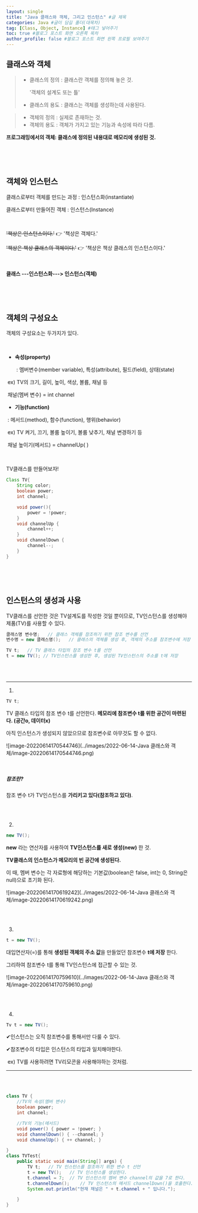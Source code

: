 ```yaml
---
layout: single
title: "Java 클래스와 객체, 그리고 인스턴스" #글 제목
categories: Java #글이 담길 폴더(대목차)
tag: [Class, Object, Instance] #태그 넣어주기
toc: true #블로그 포스트 화면 오른쪽 목차
author_profile: false #블로그 포스트 화면 왼쪽 프로필 보여주기
---
```


## 클래스와 객체

> - 클래스의 정의 : 클래스란 객체를 정의해 놓은 것.
>
>   '객체의 설계도 또는 틀'
>
> - 클래스의 용도 : 클래스는 객체를 생성하는데 사용된다.

> - 객체의 정의 : 실제로 존재하는 것.
> - 객체의 용도 : 객체가 가지고 있는 기능과 속성에 따라 다름.

**프로그래밍에서의 객체: 클래스에 정의된 내용대로 메모리에 생성된 것.**

<br>

<br>

<br>

## 객체와 인스턴스

클래스로부터 객체를 만드는 과정 : 인스턴스화(instantiate)

클래스로부터 만들어진 객체 : 인스턴스(Instance)

<br>

~~'책상은 인스턴스이다.'~~ 👉 '책상은 객체다.'

~~'책상은 책상 클래스의 객체이다.'~~ 👉 '책상은 책상 클래스의 인스턴스이다.'

<br>

**클래스 ---인스턴스화---> 인스턴스(객체)**

<br>

<br>

<br>

## 객체의 구성요소

객체의 구성요소는 두가지가 있다.

<br>

- **속성(property)**

  ​ : 멤버변수(member variable), 특성(attribute), 필드(field), 상태(state)

​ ex) TV의 크기, 길이, 높이, 색상, 볼륨, 채널 등

​ 채널(멤버 변수) = int channel

- **기능(function)**

​ : 메서드(method), 함수(function), 행위(behavior)

​ ex) TV 켜기, 끄기, 볼륨 높이기, 볼륨 낮추기, 채널 변경하기 등

​ 채널 높이기(메서드) = channelUp( )

<br>

TV클래스를 만들어보자!

```java
Class TV{
    String color;
    boolean power;
    int channel;

    void power(){
        power = !power;
    }
    void channelUp {
        channel++;
    }
    void channelDown {
        channel--;
    }
}
```

<br>

<br>

<br>

## 인스턴스의 생성과 사용

TV클래스를 선언한 것은 TV설계도를 작성한 것일 뿐이므로, TV인스턴스를 생성해야 제품(TV)를 사용할 수 있다.

```java
클래스명 변수명;	// 클래스 객체를 참조하기 위한 참조 변수를 선언
변수명 = new 클래스명();	// 클래스의 객체를 생성 후, 객체의 주소를 참조변수에 저장

TV t;	// TV 클래스 타입의 참조 변수 t를 선언
t = new TV(); // TV인스턴스를 생성한 후, 생성된 TV인스턴스의 주소를 t에 저장
```

<br>

<br>

---

1.

```java
TV t;
```

TV 클래스 타입의 참조 변수 t를 선언한다. **메모리에 참조변수 t를 위한 공간이 마련된다. (공간o, 데이터x)**

아직 인스턴스가 생성되지 않았으므로 참조변수로 아무것도 할 수 없다.

![image-20220614170544746](../images/2022-06-14-Java 클래스와 객체/image-20220614170544746.png)

<br>

##### 참조란?

참조 변수 t가 TV인스턴스를 **가리키고 있다(참조하고 있다)**.

<br>

<br>

2.

```java
new TV();
```

**new** 라는 연산자를 사용하여 **TV인스턴스를 새로 생성(new)** 한 것.

**TV클래스의 인스턴스가 메모리의 빈 공간에 생성된다.**

이 때, 멤버 변수는 각 자료형에 해당하는 기본값(boolean은 false, int는 0, String은 null)으로 초기화 된다.

![image-20220614170619242](../images/2022-06-14-Java 클래스와 객체/image-20220614170619242.png)

<br>

<br>

3.

```java
t = new TV();
```

대입연산자(=)를 통해 **생성된 객체의 주소 값**을 만들었던 참조변수 **t에 저장** 한다.

그리하여 참조변수 t를 통해 TV인스턴스에 접근할 수 있는 것.

![image-20220614170759610](../images/2022-06-14-Java 클래스와 객체/image-20220614170759610.png)

<br>

<br>

4.

```java
Tv t = new TV();
```

✔인스턴스는 오직 참조변수를 통해서만 다룰 수 있다.

✔참조변수의 타입은 인스턴스의 타입과 일치해야한다.

​ ex) TV를 사용하려면 TV리모콘을 사용해야하는 것처럼.

---

<br>

<br>

```java
class TV {
	//TV의 속성(멤버 변수)
	boolean power;
	int channel;

    //TV의 기능(메서드)
	void power() { power = !power; }
	void channelDown() { --channel; }
	void channelUp() { ++ channel; }

}
class TVTest{
	public static void main(String[] args) {
		TV t;	// TV 인스턴스를 참조하기 위한 변수 t 선언
		t = new TV();	// TV 인스턴스를 생성한다.
		t.channel = 7;	// TV 인스턴스의 멤버 변수 channel의 값을 7로 한다.
		t.channelDown();	// TV 인스턴스의 메서드 channelDown()을 호출한다.
		System.out.println("현재 채널은 " + t.channel + " 입니다.");

	}
}
```
